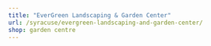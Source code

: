 ```yaml
---
title: "EverGreen Landscaping & Garden Center"
url: /syracuse/evergreen-landscaping-and-garden-center/
shop: garden centre
---
```

